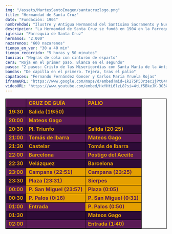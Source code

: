 ```yaml
---
img: "/assets/MartesSantoImagen/santacruzlogo.png"
title: "Hermandad de Santa Cruz"
date: "Fundación: 1904"
nombrehdad: "Ilustre y Antigua Hermandad del Santísimo Sacramento y Nuestra Señora de la Paz, Fervorosa Cofradía de Nazarenos del Santísimo Cristo de las Misericordias, Santa María de la Antigua, y Nuestra Señora de los Dolore"
descripcion: "La Hermandad de Santa Cruz se fundó en 1904 en la Parroquia de Santa Cruz. Al año siguiente realiza su primera estación de penitencia. La Virgen de lo Dolores iba a los pies del Cristo de las Misericordias hasta la Semana Santa de 1965 en la que comenzó a salir en un paso propio bajo palio."
iglesia: "Parroquia de Santa Cruz"
hermanos: "2.000"
nazarenos: "600 nazarenos"
tiempo_en_ver: "30 a 40 min"
tiempo_recorrido: "5 horas y 50 minutos"
tunicas: "Negras de cola con cinturón de esparto"
cera: "Roja en el primer paso. Blanca en el segundo"
pasos: "2 pasos: Cristo de las Misericordias con Santa María de la Antigua y Virgen de los Dolores"
bandas: "De capilla en el primero. Tejera, tras el palio"
capataces: "Fernando Fernández Goncer y Carlos María Yruela Rojas"
iframeURL: "https://www.google.com/maps/d/embed?mid=1k275P53rzec1jPtU4XsIeQm4Zxofx0Is&ehbc=2E312F"
videoURL: "https://www.youtube.com/embed/HxYHtL6lzL8?si=4tLf5BkeJK-3O3X6"
---
```


<table class="recorrido" style="width: 100%; border-collapse: collapse; text-align: left; border: 1px solid black;">
  <tbody>
    <tr style="background-color: #5a1a55; color: #e5a000; font-weight: bold;">
      <td style="border: 1px solid black; text-align: center;"></td>
      <td style="border: 1px solid black;">CRUZ DE GUÍA</td>
      <td style="border: 1px solid black;">PALIO</td>
    </tr>
    <tr style="background-color: #2e0b37; color: #e5a000; font-weight: bold;">
      <td style="border: 1px solid black; text-align: center;">19:30</td>
      <td style="border: 1px solid black;">Salida (19:50)</td>
      <td style="border: 1px solid black;"></td>
    </tr>
    <tr style="background-color: #5a1a55; color: #e5a000; font-weight: bold;">
      <td style="border: 1px solid black; text-align: center;">20:00</td>
      <td style="border: 1px solid black;">Mateos Gago</td>
      <td style="border: 1px solid black;"></td>
    </tr>
    <tr style="background-color: #2e0b37; color: #e5a000; font-weight: bold;">
      <td style="border: 1px solid black; text-align: center;">20:30</td>
      <td style="border: 1px solid black;">Pl. Triunfo</td>
      <td style="border: 1px solid black;">Salida (20:25)</td>
    </tr>
    <tr style="background-color: #5a1a55; color: #e5a000; font-weight: bold;">
      <td style="border: 1px solid black; text-align: center;">21:00</td>
      <td style="border: 1px solid black;">Tomás de Ibarra</td>
      <td style="border: 1px solid black;">Mateos Gago</td>
    </tr>
    <tr style="background-color: #2e0b37; color: #e5a000; font-weight: bold;">
      <td style="border: 1px solid black; text-align: center;">21:30</td>
      <td style="border: 1px solid black;">Castelar</td>
      <td style="border: 1px solid black;">Tomás de Ibarra</td>
    </tr>
    <tr style="background-color: #5a1a55; color: #e5a000; font-weight: bold;">
      <td style="border: 1px solid black; text-align: center;">22:00</td>
      <td style="border: 1px solid black;">Barcelona</td>
      <td style="border: 1px solid black;">Postigo del Aceite</td>
    </tr>
    <tr style="background-color: #2e0b37; color: #e5a000; font-weight: bold;">
      <td style="border: 1px solid black; text-align: center;">22:30</td>
      <td style="border: 1px solid black;">Velázquez</td>
      <td style="border: 1px solid black;">Barcelona</td>
    </tr>
    <tr style="background-color: #5a1a55; color: #e5a000; font-weight: bold;">
      <td style="border: 1px solid black; text-align: center;">23:00</td>
      <td style="background-color: #e5a000; color: #5a1a55; font-weight: bold; border: 1px solid black;">Campana (22:51)</td>
      <td style="background-color: #e5a000; color: #5a1a55; font-weight: bold; border: 1px solid black;">Campana (23:25)</td>
    </tr>
    <tr style="background-color: #2e0b37; color: #e5a000; font-weight: bold;">
      <td style="border: 1px solid black; text-align: center;">23:30</td>
      <td style="background-color: #e5a000; color: #5a1a55; font-weight: bold; border: 1px solid black;">Plaza (23:31)</td>
      <td style="background-color: #e5a000; color: #5a1a55; font-weight: bold; border: 1px solid black;">Sierpes</td>
    </tr>
    <tr style="background-color: #5a1a55; color: #e5a000; font-weight: bold;">
      <td style="border: 1px solid black; text-align: center;">00:00</td>
      <td style="background-color: #e5a000; color: #5a1a55; font-weight: bold; border: 1px solid black;">P. San Miguel (23:57)</td>
      <td style="background-color: #e5a000; color: #5a1a55; font-weight: bold; border: 1px solid black;">Plaza (0:05)</td>
    </tr>
    <tr style="background-color: #2e0b37; color: #e5a000; font-weight: bold;">
      <td style="border: 1px solid black; text-align: center;">00:30</td>
      <td style="background-color: #e5a000; color: #5a1a55; font-weight: bold; border: 1px solid black;">P. Palos (0:16)</td>
      <td style="background-color: #e5a000; color: #5a1a55; font-weight: bold; border: 1px solid black;">P. San Miguel (0:31)</td>
    </tr>
    <tr style="background-color: #5a1a55; color: #e5a000; font-weight: bold;">
      <td style="border: 1px solid black; text-align: center;">01:00</td>
      <td style="border: 1px solid black;">Entrada</td>
      <td style="background-color: #e5a000; color: #5a1a55; font-weight: bold; border: 1px solid black;">P. Palos (0:50)</td>
    </tr>
    <tr style="background-color: #2e0b37; color: #e5a000; font-weight: bold;">
      <td style="border: 1px solid black; text-align: center;">01:30</td>
      <td style="border: 1px solid black;"></td>
      <td style="border: 1px solid black;">Mateos Gago</td>
    </tr>
    <tr style="background-color: #5a1a55; color: #e5a000; font-weight: bold;">
      <td style="border: 1px solid black; text-align: center;">02:00</td>
      <td style="border: 1px solid black;"></td>
      <td style="border: 1px solid black;">Entrada (1:40)</td>
    </tr>
  </tbody>
</table>